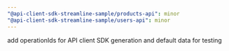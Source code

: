 ```yaml
---
"@api-client-sdk-streamline-sample/products-api": minor
"@api-client-sdk-streamline-sample/users-api": minor
---
```


add operationIds for API client SDK generation and default data for testing
